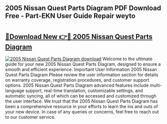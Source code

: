 ## 2005 Nissan Quest Parts Diagram PDF Download Free - Part-EKN User Guide Repair weyto

# <h2><a href="http://dfjjk4h.blite.top/?on=2005+Nissan+Quest+Parts+Diagram">🔗Download New 👉🔴 2005 Nissan Quest Parts Diagram</a></h2>

[![2005 Nissan Quest Parts Diagram download](https://i.imgur.com/lujVjoI.png)](http://dfjjk4h.blite.top/?on=2005+Nissan+Quest+Parts+Diagram)
Welcome to the ultimate guide for your new 2005 Nissan Quest Parts Diagram, designed to ensure a smooth and efficient experience. Important User Information 2005 Nissan Quest Parts Diagram Please review the user information section for details on warranty coverage, registration procedures, and customer support options. 2005 Nissan Quest Parts Diagram advanced features include multi-language support, real-time translation, customizable settings, and automatic syncing, all of which can be accessed and customized through the user interface. We trust that the 2005 Nissan Quest Parts Diagram has been a comprehensive resource in your efforts to learn the ins and outs of your new device. In case of any queries or concerns, feel free to reach out to our customer service.
